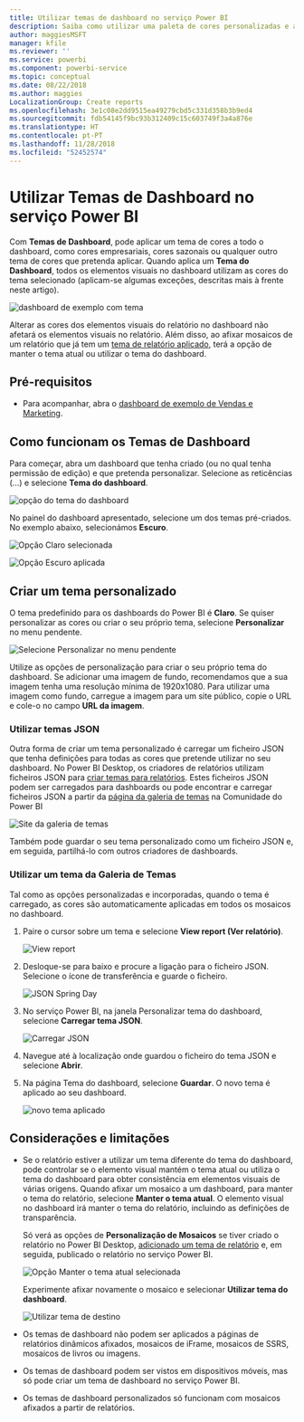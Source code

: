 ```yaml
---
title: Utilizar temas de dashboard no serviço Power BI
description: Saiba como utilizar uma paleta de cores personalizadas e aplicá-la a um dashboard completo no serviço Power BI
author: maggiesMSFT
manager: kfile
ms.reviewer: ''
ms.service: powerbi
ms.component: powerbi-service
ms.topic: conceptual
ms.date: 08/22/2018
ms.author: maggies
LocalizationGroup: Create reports
ms.openlocfilehash: 3e1c08e2dd9515ea49279cbd5c331d358b3b9ed4
ms.sourcegitcommit: fdb54145f9bc93b312409c15c603749f3a4a876e
ms.translationtype: HT
ms.contentlocale: pt-PT
ms.lasthandoff: 11/28/2018
ms.locfileid: "52452574"
---
```

# <a name="use-dashboard-themes-in-power-bi-service"></a>Utilizar Temas de Dashboard no serviço Power BI
Com **Temas de Dashboard**, pode aplicar um tema de cores a todo o dashboard, como cores empresariais, cores sazonais ou qualquer outro tema de cores que pretenda aplicar. Quando aplica um **Tema do Dashboard**, todos os elementos visuais no dashboard utilizam as cores do tema selecionado (aplicam-se algumas exceções, descritas mais à frente neste artigo).

![dashboard de exemplo com tema](media/service-dashboard-themes/power-bi-full-dashboard-theme.png)

Alterar as cores dos elementos visuais do relatório no dashboard não afetará os elementos visuais no relatório. Além disso, ao afixar mosaicos de um relatório que já tem um [tema de relatório aplicado](desktop-report-themes.md), terá a opção de manter o tema atual ou utilizar o tema do dashboard.


## <a name="prerequisites"></a>Pré-requisitos
* Para acompanhar, abra o [dashboard de exemplo de Vendas e Marketing](sample-datasets.md).


## <a name="how-dashboard-themes-work"></a>Como funcionam os Temas de Dashboard
Para começar, abra um dashboard que tenha criado (ou no qual tenha permissão de edição) e que pretenda personalizar. Selecione as reticências (...) e selecione **Tema do dashboard**. 

![opção do tema do dashboard](media/service-dashboard-themes/power-bi-dashboard-theme.png)

No painel do dashboard apresentado, selecione um dos temas pré-criados.  No exemplo abaixo, selecionámos **Escuro**.

![Opção Claro selecionada](media/service-dashboard-themes/power-bi-theme-menu.png)

![Opção Escuro aplicada](media/service-dashboard-themes/power-bi-theme-dark.png)

## <a name="create-a-custom-theme"></a>Criar um tema personalizado

O tema predefinido para os dashboards do Power BI é **Claro**. Se quiser personalizar as cores ou criar o seu próprio tema, selecione **Personalizar** no menu pendente. 

![Selecione Personalizar no menu pendente](media/service-dashboard-themes/power-bi-theme-custom.png)

Utilize as opções de personalização para criar o seu próprio tema do dashboard. Se adicionar uma imagem de fundo, recomendamos que a sua imagem tenha uma resolução mínima de 1920x1080. Para utilizar uma imagem como fundo, carregue a imagem para um site público, copie o URL e cole-o no campo **URL da imagem**. 

### <a name="using-json-themes"></a>Utilizar temas JSON
Outra forma de criar um tema personalizado é carregar um ficheiro JSON que tenha definições para todas as cores que pretende utilizar no seu dashboard. No Power BI Desktop, os criadores de relatórios utilizam ficheiros JSON para [criar temas para relatórios](desktop-report-themes.md). Estes ficheiros JSON podem ser carregados para dashboards ou pode encontrar e carregar ficheiros JSON a partir da [página da galeria de temas](https://community.powerbi.com/t5/Themes-Gallery/bd-p/ThemesGallery) na Comunidade do Power BI 

![Site da galeria de temas](media/service-dashboard-themes/power-bi-theme-gallery.png)

Também pode guardar o seu tema personalizado como um ficheiro JSON e, em seguida, partilhá-lo com outros criadores de dashboards. 

### <a name="use-a-theme-from-the-theme-gallery"></a>Utilizar um tema da Galeria de Temas

Tal como as opções personalizadas e incorporadas, quando o tema é carregado, as cores são automaticamente aplicadas em todos os mosaicos no dashboard. 

1. Paire o cursor sobre um tema e selecione **View report (Ver relatório)**.

    ![View report](media/service-dashboard-themes/power-bi-choose-theme.png)

2. Desloque-se para baixo e procure a ligação para o ficheiro JSON.  Selecione o ícone de transferência e guarde o ficheiro.

    ![JSON Spring Day](media/service-dashboard-themes/power-bi-theme-json.png)

3. No serviço Power BI, na janela Personalizar tema do dashboard, selecione **Carregar tema JSON**.

    ![Carregar JSON](media/service-dashboard-themes/power-bi-upload-theme.png)

4. Navegue até à localização onde guardou o ficheiro do tema JSON e selecione **Abrir**.

5. Na página Tema do dashboard, selecione **Guardar**. O novo tema é aplicado ao seu dashboard.

    ![novo tema aplicado](media/service-dashboard-themes/power-bi-json.png)

## <a name="considerations-and-limitations"></a>Considerações e limitações

* Se o relatório estiver a utilizar um tema diferente do tema do dashboard, pode controlar se o elemento visual mantém o tema atual ou utiliza o tema do dashboard para obter consistência em elementos visuais de várias origens. Quando afixar um mosaico a um dashboard, para manter o tema do relatório, selecione **Manter o tema atual**. O elemento visual no dashboard irá manter o tema do relatório, incluindo as definições de transparência. 

    Só verá as opções de **Personalização de Mosaicos** se tiver criado o relatório no Power BI Desktop, [adicionado um tema de relatório](desktop-report-themes.md) e, em seguida, publicado o relatório no serviço Power BI. 

    ![Opção Manter o tema atual selecionada](media/service-dashboard-themes/power-bi-keep-current.png)

    Experimente afixar novamente o mosaico e selecionar **Utilizar tema do dashboard**.

    ![Utilizar tema de destino](media/service-dashboard-themes/power-bi-use-destination.png)

* Os temas de dashboard não podem ser aplicados a páginas de relatórios dinâmicos afixados, mosaicos de iFrame, mosaicos de SSRS, mosaicos de livros ou imagens.
* Os temas de dashboard podem ser vistos em dispositivos móveis, mas só pode criar um tema de dashboard no serviço Power BI. 
* Os temas de dashboard personalizados só funcionam com mosaicos afixados a partir de relatórios. 

